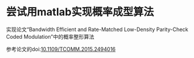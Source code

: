 # 尝试用matlab实现概率成型算法
实现论文“Bandwidth Efficient and Rate-Matched Low-Density Parity-Check Coded Modulation”中的概率整形算法

参考论文的doi:[10.1109/TCOMM.2015.2494016](https://ieeexplore.ieee.org/document/7307154/)





